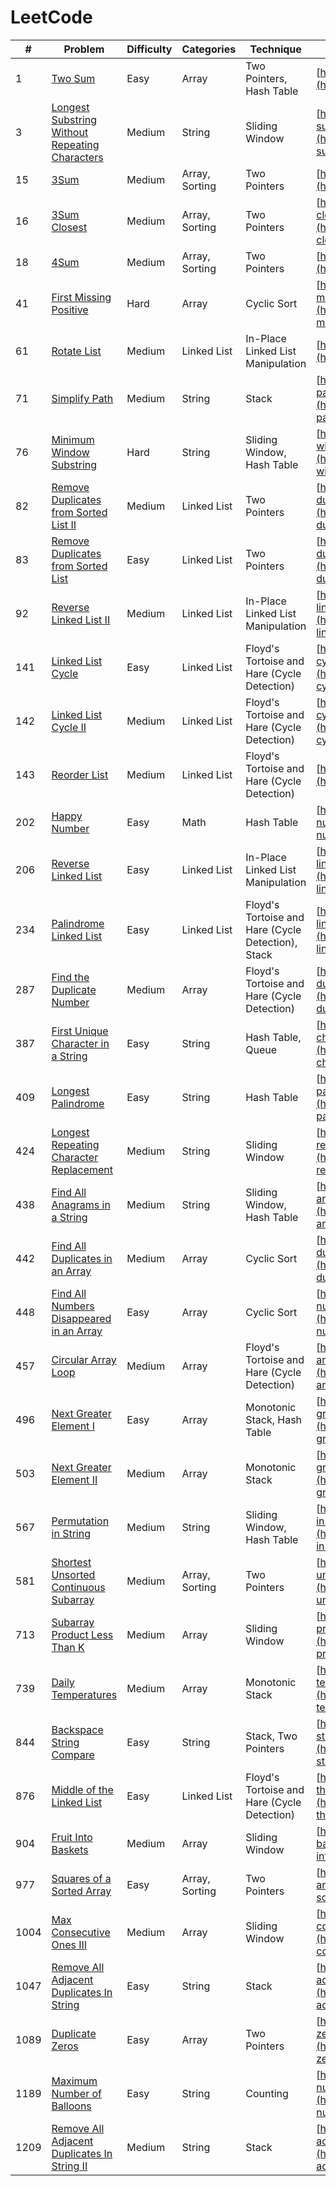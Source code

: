 # LeetCode

| # | Problem | Difficulty | Categories | Technique | Link | Notes |
| --- | --- | --- | --- | --- | --- | --- |
| 1 | [Two Sum](/problems/two_sum.py) | Easy | Array | Two Pointers, Hash Table | [https://leetcode.com/problems/two-sum/](https://leetcode.com/problems/two-sum/) | |
| 3 | [Longest Substring Without Repeating Characters](/problems/longest_substring_without_repeating_characters.py) | Medium | String | Sliding Window | [https://leetcode.com/problems/longest-substring-without-repeating-characters/](https://leetcode.com/problems/longest-substring-without-repeating-characters) | |
| 15 | [3Sum](/problems/3sum.py) | Medium | Array, Sorting | Two Pointers | [https://leetcode.com/problems/3sum/](https://leetcode.com/problems/3sum/) | |
| 16 | [3Sum Closest](/problems/3sum_closest.py) | Medium | Array, Sorting | Two Pointers | [https://leetcode.com/problems/3sum-closest/](https://leetcode.com/problems/3sum-closest) | |
| 18 | [4Sum](/problems/4sum.py) | Medium | Array, Sorting | Two Pointers | [https://leetcode.com/problems/4sum/](https://leetcode.com/problems/4sum/) | |
| 41 | [First Missing Positive](/problems/first_missing_positive.py) | Hard | Array | Cyclic Sort | [https://leetcode.com/problems/first-missing-positive/](https://leetcode.com/problems/first-missing-positive/) | |
| 61 | [Rotate List](/problems/rotate_list.py) | Medium | Linked List | In-Place Linked List Manipulation | [https://leetcode.com/problems/rotate-list/](https://leetcode.com/problems/rotate-list/) | |
| 71 | [Simplify Path](/problems/simplify_path.py) | Medium | String | Stack | [https://leetcode.com/problems/simplify-path/](https://leetcode.com/problems/simplify-path) | |
| 76 | [Minimum Window Substring](/problems/minimum_window_substring.py) | Hard | String | Sliding Window, Hash Table | [https://leetcode.com/problems/minimum-window-substring](https://leetcode.com/problems/minimum-window-substring) | |
| 82 | [Remove Duplicates from Sorted List II](/problems/remove_duplicates_from_sorted_list_ii.py) | Medium | Linked List | Two Pointers | [https://leetcode.com/problems/remove-duplicates-from-sorted-list-ii/](https://leetcode.com/problems/remove-duplicates-from-sorted-list-ii/) | |
| 83 | [Remove Duplicates from Sorted List](/problems/remove_duplicates_from_sorted_list.py) | Easy | Linked List | Two Pointers | [https://leetcode.com/problems/remove-duplicates-from-sorted-list/](https://leetcode.com/problems/remove-duplicates-from-sorted-list/) | |
| 92 | [Reverse Linked List II](/problems/reverse_linked_list_ii.py) | Medium | Linked List | In-Place Linked List Manipulation | [https://leetcode.com/problems/reverse-linked-list-ii/](https://leetcode.com/problems/reverse-linked-list-ii/) | |
| 141 | [Linked List Cycle](/problems/linked_list_cycle.py) | Easy | Linked List | Floyd's Tortoise and Hare (Cycle Detection) | [https://leetcode.com/problems/linked-list-cycle/](https://leetcode.com/problems/linked-list-cycle) | |
| 142 | [Linked List Cycle II](/problems/linked_list_cycle_ii.py) | Medium | Linked List | Floyd's Tortoise and Hare (Cycle Detection) | [https://leetcode.com/problems/linked-list-cycle-ii/](https://leetcode.com/problems/linked-list-cycle-ii/) | |
| 143 | [Reorder List](/problems/reorder_list.py) | Medium | Linked List | Floyd's Tortoise and Hare (Cycle Detection) | [https://leetcode.com/problems/reorder-list/](https://leetcode.com/problems/reorder-list/) | |
| 202 | [Happy Number](/problems/happy_number.py) | Easy | Math | Hash Table | [https://leetcode.com/problems/happy-number/](https://leetcode.problems/happy-number/) | |
| 206 | [Reverse Linked List](/problems/reverse_linked_list.py) | Easy | Linked List | In-Place Linked List Manipulation | [https://leetcode.com/problems/reverse-linked-list/](https://leetcode.com/problems/reverse-linked-list/) | |
| 234 | [Palindrome Linked List](/problems/palindrome_linked_list.py) | Easy | Linked List | Floyd's Tortoise and Hare (Cycle Detection), Stack | [https://leetcode.com/problems/palindrome-linked-list](https://leetcode.com/problems/palindrome-linked-list) | |
| 287 | [Find the Duplicate Number](/problems/find_the_duplicate_number.py) | Medium | Array | Floyd's Tortoise and Hare (Cycle Detection) | [https://leetcode.com/problems/find-the-duplicate-number/](https://leetcode.com/problems/find-the-duplicate-number/) | |
| 387 | [First Unique Character in a String](/problems/first_unique_character_in_a_string.py) | Easy | String | Hash Table, Queue | [https://leetcode.com/problems/first-unique-character-in-a-string](https://leetcode.com/problems/first-unique-character-in-a-string) | | 
| 409 | [Longest Palindrome](/problems/longest_palindrome.py) | Easy | String | Hash Table | [https://leetcode.com/problems/longest-palindrome](https://leetcode.com/problems/longest-palindrome) | |
| 424 | [Longest Repeating Character Replacement](/problems/longest_repeating_character_replacement.py) | Medium | String | Sliding Window | [https://leetcode.com/problems/longest-repeating-character-replacement](https://leetcode.com/problems/longest-repeating-character-replacement) | |
| 438 | [Find All Anagrams in a String](/problems/find_all_anagrams_in_a_string.py) | Medium | String | Sliding Window, Hash Table | [https://leetcode.com/problems/find-all-anagrams-in-a-string](https://leetcode/problems/find-all-anagrams-in-a-string) | |
| 442 | [Find All Duplicates in an Array](/problems/find_all_duplicates_in_an_array.py) | Medium | Array | Cyclic Sort | [https://leetcode.com/problems/find-all-duplicates-in-an-array/](https://leetcode.com/problems/find-all-duplicates-in-an-array) | |
| 448 | [Find All Numbers Disappeared in an Array](/problems/find_all_numbers_disappeared_in_an_array.py) | Easy | Array | Cyclic Sort | [https://leetcode.com/problems/find-all-numbers-disappeared-in-an-array](https://leetcode.com/problems/find-all-numbers-disappeared-in-an-array) | |
| 457 | [Circular Array Loop](/problems/circular_array_loop.py) | Medium | Array | Floyd's Tortoise and Hare (Cycle Detection) | [https://leetcode.com/problems/circular-array-loop](https://leetcode.com/problems/circular-array-loop) | |
| 496 | [Next Greater Element I](/problems/next_greater_element_i.py) | Easy | Array | Monotonic Stack, Hash Table | [https://leetcode.com/problems/next-greater-element-i](https://leetcode.com/problems/next-greater-element-i/) | |
| 503 | [Next Greater Element II](/problems/next_greater_element_ii.py) | Medium | Array | Monotonic Stack | [https://leetcode.com/problems/next-greater-element-ii](https://leetcode.com/problems/next-greater-element-ii) | |
| 567 | [Permutation in String](/problems/permutation_in_string.py) | Medium | String | Sliding Window, Hash Table | [https://leetcode.com/problems/permutation-in-string/](https://leetcode.com/problems/permutation-in-string) | |
| 581 | [Shortest Unsorted Continuous Subarray](/problems/shortest_unsorted_continuous_subarray.py) | Medium | Array, Sorting | Two Pointers | [https://leetcode.com/problems/shortest-unsorted-continuous-subarray/](https://leetcode.com/problems/shortest-unsorted-continuous-subarray/) | |
| 713 | [Subarray Product Less Than K](/problems/subarray_product_less_than_k.py) | Medium | Array | Sliding Window | [https://leetcode.com/problems/subarray-product-less-than-k](https://leetcode.problems/subarray-product-less-than-k) | |
| 739 | [Daily Temperatures](/problems/daily_temperatures.py) | Medium | Array | Monotonic Stack | [https://leetcode.com/problems/daily-temperatures/](https://leetcode.com/problems/daily-temperatures) | |
| 844 | [Backspace String Compare](/problems/backspace_string_compare.py) | Easy | String | Stack, Two Pointers | [https://leetcode.com/problems/backspace-string-compare](https://leetcode.com/problems/backspace-string-compare) | |
| 876 | [Middle of the Linked List](/problems/middle_of_the_linked_list.py) | Easy | Linked List | Floyd's Tortoise and Hare (Cycle Detection) | [https://leetcode.com/problems/middle-of-the-linked-list](https://leetcode.com/problems/middle-of-the-linked-list) | |
| 904 | [Fruit Into Baskets](/problems/fruit_into_baskets.py) | Medium | Array | Sliding Window | [https://leetcode.problems/fruit-into-baskets/](https://leetcode.problems/fruit-into-baskets/) | |
| 977 | [Squares of a Sorted Array](/problems/squares_of_a_sorted_array.py) | Easy | Array, Sorting | Two Pointers | [https://leetcode.com/squares-of-a-sorted-array](https://leetcode.com/squares-of-a-sorted-array) | |
| 1004 | [Max Consecutive Ones III](/problems/max_consecutive_ones_iii.py) | Medium | Array | Sliding Window | [https://leetcode.com/problems/max-consecutive-ones-iii](https://leetcode.com/problems/max-consecutive-ones-iii) | |
| 1047 | [Remove All Adjacent Duplicates In String](/problems/remove_all_adjacent_duplicates_in_string.py) | Easy | String | Stack | [https://leetcode.com/problems/remove-all-adjacent-duplicates-in-string/](https://leetcode.com/problems/remove-all-adjacent-duplicates-in-string/) | |
| 1089 | [Duplicate Zeros](/problems/duplicate_zeros.py) | Easy | Array | Two Pointers | [https://leetcode.com/problems/duplicate-zeros/](https://leetcode.com/problems/duplicate-zeros/) | |
| 1189 | [Maximum Number of Balloons](/problems/maximum_number_of_balloons.py) | Easy | String | Counting | [https://leetcode.com/problems/maximum-number-of-balloons/](https://leetcode.com/problems/maximum-number-of-balloons) | |
| 1209 | [Remove All Adjacent Duplicates In String II](/problems/remove_all_adjacent_duplicates_in_string_ii.py) | Medium | String | Stack | [https://leetcode.com/problems/remove-all-adjacent-duplicates-in-string-ii/](https://leetcode.com/problems/remove-all-adjacent-duplicates-in-string-ii/) | |
